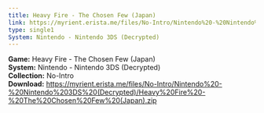 ```yaml
---
title: Heavy Fire - The Chosen Few (Japan)
link: https://myrient.erista.me/files/No-Intro/Nintendo%20-%20Nintendo%203DS%20(Decrypted)/Heavy%20Fire%20-%20The%20Chosen%20Few%20(Japan).zip
type: single1
System: Nintendo - Nintendo 3DS (Decrypted)
---
```

<b>Game:</b> Heavy Fire - The Chosen Few (Japan)<br>
<b>System:</b> Nintendo - Nintendo 3DS (Decrypted)<br>
<b>Collection:</b> No-Intro<br>
<b>Download:</b> https://myrient.erista.me/files/No-Intro/Nintendo%20-%20Nintendo%203DS%20(Decrypted)/Heavy%20Fire%20-%20The%20Chosen%20Few%20(Japan).zip